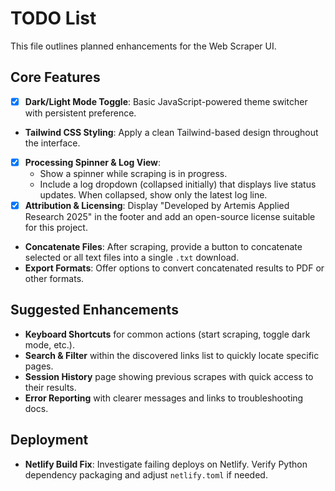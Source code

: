 # TODO List

This file outlines planned enhancements for the Web Scraper UI.

## Core Features

- [x] **Dark/Light Mode Toggle**: Basic JavaScript-powered theme switcher with persistent preference.
- **Tailwind CSS Styling**: Apply a clean Tailwind-based design throughout the interface.
- [x] **Processing Spinner & Log View**:
  - Show a spinner while scraping is in progress.
  - Include a log dropdown (collapsed initially) that displays live status updates. When collapsed, show only the latest log line.
- [x] **Attribution & Licensing**: Display "Developed by Artemis Applied Research 2025" in the footer and add an open-source license suitable for this project.
- **Concatenate Files**: After scraping, provide a button to concatenate selected or all text files into a single `.txt` download.
- **Export Formats**: Offer options to convert concatenated results to PDF or other formats.

## Suggested Enhancements

- **Keyboard Shortcuts** for common actions (start scraping, toggle dark mode, etc.).
- **Search & Filter** within the discovered links list to quickly locate specific pages.
- **Session History** page showing previous scrapes with quick access to their results.
- **Error Reporting** with clearer messages and links to troubleshooting docs.

## Deployment

- **Netlify Build Fix**: Investigate failing deploys on Netlify. Verify Python dependency packaging and adjust `netlify.toml` if needed.

